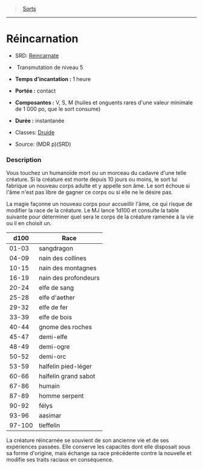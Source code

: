 ﻿> [Sorts](hd_spells.md)

---

# Réincarnation

- SRD: [Reincarnate](srd_spells_reincarnate.md)

-  Transmutation de niveau 5

- **Temps d'incantation :** 1 heure

- **Portée :** contact

- **Composantes :** V, S, M (huiles et onguents rares d'une valeur minimale de 1 000 po, que le sort consume)</Components-->

- **Durée :** instantanée

- Classes: [Druide](hd_druid.md)

- Source: (MDR p)(SRD)

### Description

Vous touchez un humanoïde mort ou un morceau du cadavre d'une telle créature. Si la créature est morte depuis 10 jours ou moins, le sort lui fabrique un nouveau corps adulte et y appelle son âme. Le sort échoue si l'âme n'est pas libre de gagner ce corps ou si elle ne le désire pas.

La magie façonne un nouveau corps pour accueillir l'âme, ce qui risque de modifier la race de la créature. Le MJ lance 1d100 et consulte la table suivante pour déterminer quel sera le corps de la créature ramenée à la vie ou il en choisit un.

|d100|Race|
|---|---|
|01-03|sangdragon|
|04-09|nain des collines|
|10-15|nain des montagnes|
|16-19|nain des profondeurs|
|20-24|elfe de sang|
|25-28|elfe d'aether|
|29-32|elfe de fer|
|33-39|elfe de bois|
|40-44|gnome des roches|
|45-47|demi-elfe|
|48-49|demi-ogre|
|50-52|demi-orc|
|53-59|halfelin pied-léger|
|60-66|halfelin grand sabot|
|67-86|humain|
|87-89|homme serpent|
|90-92|félys|
|93-96|aasimar|
|97-100|tieffelin|

La créature réincarnée se souvient de son ancienne vie et de ses expériences passées. Elle conserve les capacités dont elle disposait sous sa forme d'origine, mais échange sa race précédente contre la nouvelle et modifie ses traits raciaux en conséquence.

